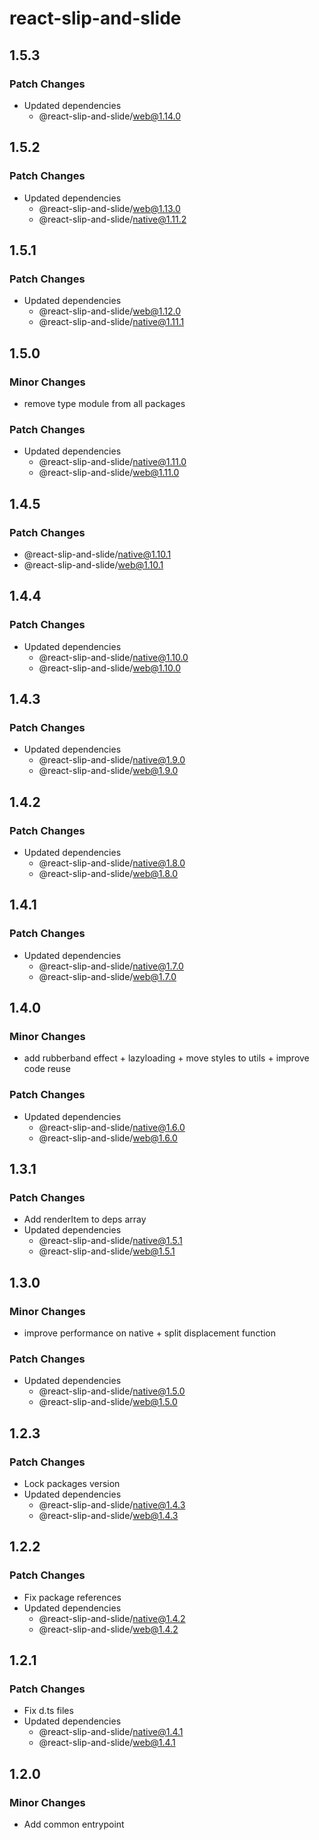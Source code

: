 # react-slip-and-slide

## 1.5.3

### Patch Changes

- Updated dependencies
  - @react-slip-and-slide/web@1.14.0

## 1.5.2

### Patch Changes

- Updated dependencies
  - @react-slip-and-slide/web@1.13.0
  - @react-slip-and-slide/native@1.11.2

## 1.5.1

### Patch Changes

- Updated dependencies
  - @react-slip-and-slide/web@1.12.0
  - @react-slip-and-slide/native@1.11.1

## 1.5.0

### Minor Changes

- remove type module from all packages

### Patch Changes

- Updated dependencies
  - @react-slip-and-slide/native@1.11.0
  - @react-slip-and-slide/web@1.11.0

## 1.4.5

### Patch Changes

- @react-slip-and-slide/native@1.10.1
- @react-slip-and-slide/web@1.10.1

## 1.4.4

### Patch Changes

- Updated dependencies
  - @react-slip-and-slide/native@1.10.0
  - @react-slip-and-slide/web@1.10.0

## 1.4.3

### Patch Changes

- Updated dependencies
  - @react-slip-and-slide/native@1.9.0
  - @react-slip-and-slide/web@1.9.0

## 1.4.2

### Patch Changes

- Updated dependencies
  - @react-slip-and-slide/native@1.8.0
  - @react-slip-and-slide/web@1.8.0

## 1.4.1

### Patch Changes

- Updated dependencies
  - @react-slip-and-slide/native@1.7.0
  - @react-slip-and-slide/web@1.7.0

## 1.4.0

### Minor Changes

- add rubberband effect + lazyloading + move styles to utils + improve code reuse

### Patch Changes

- Updated dependencies
  - @react-slip-and-slide/native@1.6.0
  - @react-slip-and-slide/web@1.6.0

## 1.3.1

### Patch Changes

- Add renderItem to deps array
- Updated dependencies
  - @react-slip-and-slide/native@1.5.1
  - @react-slip-and-slide/web@1.5.1

## 1.3.0

### Minor Changes

- improve performance on native + split displacement function

### Patch Changes

- Updated dependencies
  - @react-slip-and-slide/native@1.5.0
  - @react-slip-and-slide/web@1.5.0

## 1.2.3

### Patch Changes

- Lock packages version
- Updated dependencies
  - @react-slip-and-slide/native@1.4.3
  - @react-slip-and-slide/web@1.4.3

## 1.2.2

### Patch Changes

- Fix package references
- Updated dependencies
  - @react-slip-and-slide/native@1.4.2
  - @react-slip-and-slide/web@1.4.2

## 1.2.1

### Patch Changes

- Fix d.ts files
- Updated dependencies
  - @react-slip-and-slide/native@1.4.1
  - @react-slip-and-slide/web@1.4.1

## 1.2.0

### Minor Changes

- Add common entrypoint
